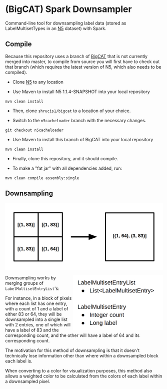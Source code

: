 # (BigCAT) Spark Downsampler
Command-line tool for downsampling label data (stored as LabelMultisetTypes in an [N5](https://github.com/saalfeldlab/n5) dataset) with Spark.

## Compile

Because this repository uses a branch of [BigCAT](https://github.com/shrucis1/bigcat) that is not currently merged into master, to compile from source you will first have to check out that branch (which requires the latest version of N5, which also needs to be compiled).

 - Clone [N5](https://github.com/saalfeldlab/n5) to any location

 - Use Maven to install N5 1.1.4-SNAPSHOT into your local repository

```
mvn clean install
```

 - Then, clone `shrucis1/bigcat` to a location of your choice.

 - Switch to the `n5cacheloader` branch with the necessary changes.

```
git checkout n5cacheloader
```

 - Use Maven to install this branch of BigCAT into your local repository

```
mvn clean install
```

 - Finally, clone this repository, and it should compile.

 - To make a "fat jar" with all dependencies added, run:

```
mvn clean compile assembly:single
```

## Downsampling

![Downsampling Operation](/img/downsampling_example.png)

<img align="right" src="/img/labelmultiset_structure.png" height=175 />

Downsampling works by merging groups of `LabelMultisetEntryList`'s:

For instance, in a block of pixels where each list has one entry,
with a count of 1 and a label of either 83 or 64, they will be downsampled
into a single list with 2 entries, one of which will have a label of 83
and the corresponding count, and the other will have a label of 64 and its
corresponding count.

The motivation for this method of downsampling is that it doesn't technically
lose information other than where within a downsampled block each label is.

When converting to a color for visualization purposes, this method also
allows a weighted color to be calculated from the colors of each label within
a downsampled pixel.
